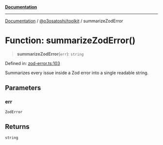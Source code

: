 [**Documentation**](../../../README.md)

***

[Documentation](../../../README.md) / [@o3osatoshi/toolkit](../README.md) / summarizeZodError

# Function: summarizeZodError()

> **summarizeZodError**(`err`): `string`

Defined in: [zod-error.ts:103](https://github.com/o3osatoshi/experiment/blob/54ab00df974a3e9f8283fbcd8c611ed1e0274132/packages/toolkit/src/zod-error.ts#L103)

Summarizes every issue inside a Zod error into a single readable string.

## Parameters

### err

`ZodError`

## Returns

`string`
